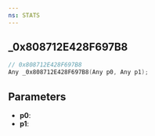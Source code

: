 ```yaml
---
ns: STATS
---
```

## _0x808712E428F697B8

```c
// 0x808712E428F697B8
Any _0x808712E428F697B8(Any p0, Any p1);
```

## Parameters
* **p0**:
* **p1**:
